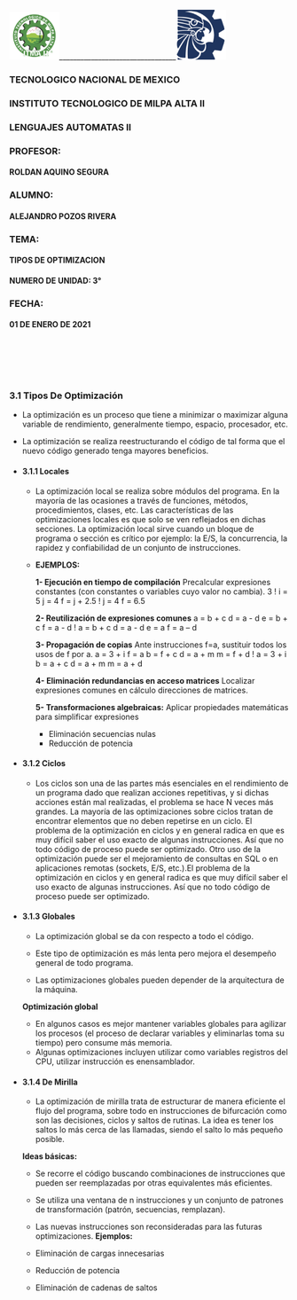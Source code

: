 <img src="img/itma.png" width="90">_________________________________<img src="img/tec.png" width="90">

### TECNOLOGICO NACIONAL DE MEXICO
### INSTITUTO TECNOLOGICO DE MILPA ALTA II
### LENGUAJES AUTOMATAS II
### PROFESOR:
#### ROLDAN AQUINO SEGURA 
### ALUMNO:
#### ALEJANDRO POZOS RIVERA
### TEMA:
#### TIPOS DE OPTIMIZACION
#### NUMERO DE UNIDAD: 3°
### FECHA: 
#### 01 DE ENERO DE 2021


<br>
<br>
<br>
<br>

### 3.1 Tipos De Optimización
-  La optimización es un proceso que tiene a minimizar o maximizar alguna variable de rendimiento, generalmente tiempo, espacio, procesador, etc.
- La optimización se realiza reestructurando el código de tal forma que el nuevo código generado tenga mayores beneficios.

- #### 3.1.1 Locales
    - La optimización local se realiza sobre módulos del programa. En la mayoría de las ocasiones a través de funciones, métodos, procedimientos, clases, etc.
    Las características de las optimizaciones locales es que solo se ven reflejados en dichas secciones. La optimización local sirve cuando un bloque de programa o sección es crítico por ejemplo: la E/S, la concurrencia, la rapidez y confiabilidad de un conjunto de instrucciones.

    - **EJEMPLOS:**

        **1-  Ejecución en tiempo de compilación**
        Precalcular  expresiones constantes (con constantes o variables cuyo valor no cambia).
        3 ! i = 5
        j = 4
        f = j + 2.5
        !
        j = 4
        f = 6.5

        **2- Reutilización de expresiones comunes**
        a = b + c
        d = a - d
        e = b + c
        f = a - d
        !
        a = b + c
        d = a - d
        e = a
        f = a – d

        **3-  Propagación de copias**
        Ante instrucciones f=a, sustituir todos los usos de f por a.
        a = 3 + i
        f = a
        b = f + c
        d = a + m
        m = f + d
        !
        a = 3 + i
        b = a + c
        d = a + m
        m = a + d

        **4-  Eliminación redundancias en acceso matrices**
        Localizar expresiones comunes en cálculo direcciones de matrices.

        **5- Transformaciones algebraicas:**
        Aplicar propiedades matemáticas para simplificar expresiones

        -   Eliminación secuencias nulas
        -   Reducción de potencia

- #### 3.1.2 Ciclos
    - Los ciclos son una de las partes más esenciales en el rendimiento de un programa dado que realizan acciones repetitivas, y si dichas acciones están mal realizadas, el problema se hace N veces más grandes. La mayoría de las optimizaciones sobre ciclos tratan de encontrar elementos que no deben repetirse en un ciclo. 
    El problema de la optimización en ciclos y en general radica en que es muy difícil saber el uso exacto de algunas instrucciones. Así que no todo código de proceso puede ser optimizado. Otro uso de la optimización puede ser el mejoramiento de consultas en SQL o en aplicaciones remotas (sockets, E/S, etc.).El problema de la optimización en ciclos y en general radica es que muy difícil saber el uso exacto de algunas instrucciones. Así que no todo código de proceso puede ser optimizado.

- #### 3.1.3 Globales
    - La optimización global se da con respecto a todo el código.
    - Este tipo de optimización es más lenta pero mejora el desempeño general de todo programa.

    - Las optimizaciones globales pueden depender de la arquitectura de la máquina.

    **Optimización global**

    - En algunos casos es mejor mantener variables globales para agilizar los procesos (el proceso de declarar variables y eliminarlas toma su tiempo) pero consume más memoria.
    - Algunas optimizaciones incluyen utilizar como variables registros del CPU, utilizar         instrucción  es  enensamblador.

- #### 3.1.4 De Mirilla
    - La optimización de mirilla trata de estructurar de manera eficiente el flujo del programa, sobre todo en instrucciones de bifurcación como son las decisiones, ciclos y saltos de rutinas. La idea es tener los saltos lo más cerca de las llamadas, siendo el salto lo más pequeño posible.

    **Ideas básicas:**


    - Se recorre el código buscando combinaciones de instrucciones que pueden ser reemplazadas por otras equivalentes más eficientes.
    - Se utiliza una ventana de n instrucciones y un conjunto de patrones de transformación (patrón, secuencias, remplazan).
    - Las nuevas instrucciones son reconsideradas para las futuras optimizaciones.
    **Ejemplos:**

    - Eliminación de cargas innecesarias
    - Reducción de potencia
    - Eliminación de cadenas de saltos